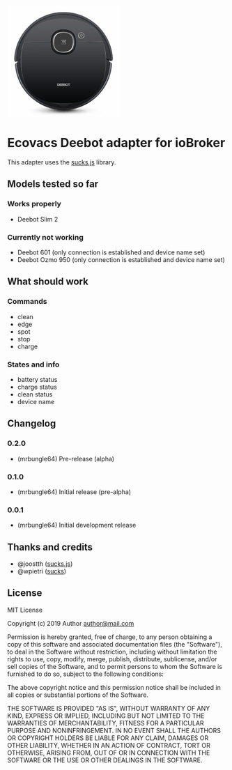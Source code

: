 ![Logo](admin/ecovacs-deebot.png)
# Ecovacs Deebot adapter for ioBroker

This adapter uses the [sucks.js](https://github.com/joostth/sucks.js) library.

## Models tested so far
### Works properly
* Deebot Slim 2
### Currently not working
* Deebot 601 (only connection is established and device name set)
* Deebot Ozmo 950 (only connection is established and device name set)

## What should work

### Commands

* clean
* edge
* spot
* stop
* charge

### States and info

* battery status
* charge status
* clean status
* device name

## Changelog

### 0.2.0
* (mrbungle64) Pre-release (alpha)

### 0.1.0
* (mrbungle64) Initial release (pre-alpha)

### 0.0.1
* (mrbungle64) Initial development release

## Thanks and credits
* @joostth ([sucks.js](https://github.com/joostth/sucks.js))
* @wpietri ([sucks](https://github.com/wpietri/sucks))

## License
MIT License

Copyright (c) 2019 Author <author@mail.com>

Permission is hereby granted, free of charge, to any person obtaining a copy
of this software and associated documentation files (the "Software"), to deal
in the Software without restriction, including without limitation the rights
to use, copy, modify, merge, publish, distribute, sublicense, and/or sell
copies of the Software, and to permit persons to whom the Software is
furnished to do so, subject to the following conditions:

The above copyright notice and this permission notice shall be included in all
copies or substantial portions of the Software.

THE SOFTWARE IS PROVIDED "AS IS", WITHOUT WARRANTY OF ANY KIND, EXPRESS OR
IMPLIED, INCLUDING BUT NOT LIMITED TO THE WARRANTIES OF MERCHANTABILITY,
FITNESS FOR A PARTICULAR PURPOSE AND NONINFRINGEMENT. IN NO EVENT SHALL THE
AUTHORS OR COPYRIGHT HOLDERS BE LIABLE FOR ANY CLAIM, DAMAGES OR OTHER
LIABILITY, WHETHER IN AN ACTION OF CONTRACT, TORT OR OTHERWISE, ARISING FROM,
OUT OF OR IN CONNECTION WITH THE SOFTWARE OR THE USE OR OTHER DEALINGS IN THE
SOFTWARE.